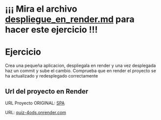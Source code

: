 # ¡¡¡ Mira el archivo [despliegue_en_render.md](./despliegue_en_render.md) para hacer este ejercicio !!!

# Ejercicio

Crea una pequeña aplicacion, despliegala en render y una vez desplegada haz un commit y sube el cambio. Comprueba que en render el proyecto se ha actualizado y redesplegado correctamente

## Url del proyecto en Render

URL Proyecto ORIGINAL: [SPA](../../M.1_Javascript_Avanzado/SPA/)

URL: [quiz-4ods.onrender.com](https://quiz-4ods.onrender.com/)
